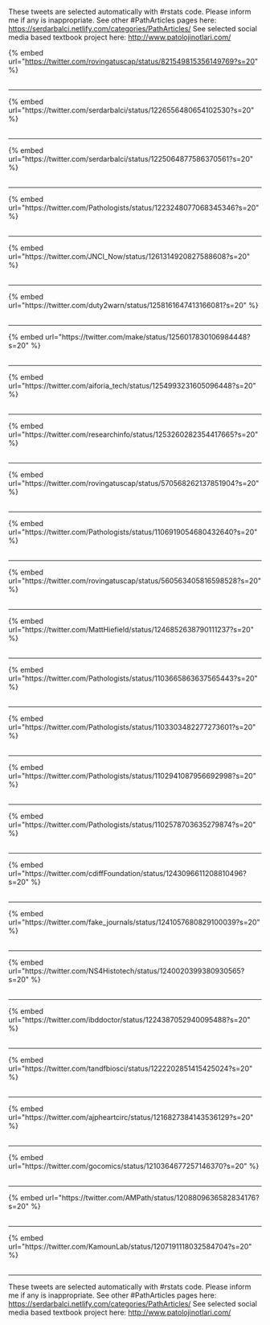

These tweets are selected automatically with #rstats code. Please inform me if any is inappropriate.
See other #PathArticles pages here: https://serdarbalci.netlify.com/categories/PathArticles/ 
See selected social media based textbook project here: http://www.patolojinotlari.com/

{% embed url="https://twitter.com/rovingatuscap/status/821549815356149769?s=20" %}<br>
<br>
<hr>
{% embed url="https://twitter.com/serdarbalci/status/1226556480654102530?s=20" %}<br>
<br>
<hr>
{% embed url="https://twitter.com/serdarbalci/status/1225064877586370561?s=20" %}<br>
<br>
<hr>
{% embed url="https://twitter.com/Pathologists/status/1223248077068345346?s=20" %}<br>
<br>
<hr>
{% embed url="https://twitter.com/JNCI_Now/status/1261314920827588608?s=20" %}<br>
<br>
<hr>
{% embed url="https://twitter.com/duty2warn/status/1258161647413166081?s=20" %}<br>
<br>
<hr>
{% embed url="https://twitter.com/make/status/1256017830106984448?s=20" %}<br>
<br>
<hr>
{% embed url="https://twitter.com/aiforia_tech/status/1254993231605096448?s=20" %}<br>
<br>
<hr>
{% embed url="https://twitter.com/researchinfo/status/1253260282354417665?s=20" %}<br>
<br>
<hr>
{% embed url="https://twitter.com/rovingatuscap/status/570568262137851904?s=20" %}<br>
<br>
<hr>
{% embed url="https://twitter.com/Pathologists/status/1106919054680432640?s=20" %}<br>
<br>
<hr>
{% embed url="https://twitter.com/rovingatuscap/status/560563405816598528?s=20" %}<br>
<br>
<hr>
{% embed url="https://twitter.com/MattHiefield/status/1246852638790111237?s=20" %}<br>
<br>
<hr>
{% embed url="https://twitter.com/Pathologists/status/1103665863637565443?s=20" %}<br>
<br>
<hr>
{% embed url="https://twitter.com/Pathologists/status/1103303482277273601?s=20" %}<br>
<br>
<hr>
{% embed url="https://twitter.com/Pathologists/status/1102941087956692998?s=20" %}<br>
<br>
<hr>
{% embed url="https://twitter.com/Pathologists/status/1102578703635279874?s=20" %}<br>
<br>
<hr>
{% embed url="https://twitter.com/cdiffFoundation/status/1243096611208810496?s=20" %}<br>
<br>
<hr>
{% embed url="https://twitter.com/fake_journals/status/1241057680829100039?s=20" %}<br>
<br>
<hr>
{% embed url="https://twitter.com/NS4Histotech/status/1240020399380930565?s=20" %}<br>
<br>
<hr>
{% embed url="https://twitter.com/ibddoctor/status/1224387052940095488?s=20" %}<br>
<br>
<hr>
{% embed url="https://twitter.com/tandfbiosci/status/1222202851415425024?s=20" %}<br>
<br>
<hr>
{% embed url="https://twitter.com/ajpheartcirc/status/1216827384143536129?s=20" %}<br>
<br>
<hr>
{% embed url="https://twitter.com/gocomics/status/1210364677257146370?s=20" %}<br>
<br>
<hr>
{% embed url="https://twitter.com/AMPath/status/1208809636582834176?s=20" %}<br>
<br>
<hr>
{% embed url="https://twitter.com/KamounLab/status/1207191118032584704?s=20" %}<br>
<br>
<hr>


These tweets are selected automatically with #rstats code. Please inform me if any is inappropriate.
See other #PathArticles pages here: https://serdarbalci.netlify.com/categories/PathArticles/ 
See selected social media based textbook project here: http://www.patolojinotlari.com/
